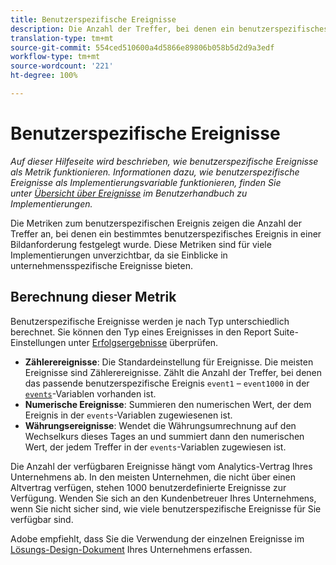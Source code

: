 ```yaml
---
title: Benutzerspezifische Ereignisse
description: Die Anzahl der Treffer, bei denen ein benutzerspezifisches Ereignis vorhanden ist.
translation-type: tm+mt
source-git-commit: 554ced510600a4d5866e89806b058b5d2d9a3edf
workflow-type: tm+mt
source-wordcount: '221'
ht-degree: 100%

---
```



# Benutzerspezifische Ereignisse

*Auf dieser Hilfeseite wird beschrieben, wie benutzerspezifische Ereignisse als Metrik funktionieren. Informationen dazu, wie benutzerspezifische Ereignisse als Implementierungsvariable funktionieren, finden Sie unter [Übersicht über Ereignisse](/help/implement/vars/page-vars/events/events-overview.md) im Benutzerhandbuch zu Implementierungen.*

Die Metriken zum benutzerspezifischen Ereignis zeigen die Anzahl der Treffer an, bei denen ein bestimmtes benutzerspezifisches Ereignis in einer Bildanforderung festgelegt wurde. Diese Metriken sind für viele Implementierungen unverzichtbar, da sie Einblicke in unternehmensspezifische Ereignisse bieten.

## Berechnung dieser Metrik

Benutzerspezifische Ereignisse werden je nach Typ unterschiedlich berechnet. Sie können den Typ eines Ereignisses in den Report Suite-Einstellungen unter [Erfolgsergebnisse](../../admin/admin/c-success-events/success-event.md) überprüfen.

* **Zählerereignisse**: Die Standardeinstellung für Ereignisse. Die meisten Ereignisse sind Zählerereignisse. Zählt die Anzahl der Treffer, bei denen das passende benutzerspezifische Ereignis `event1` – `event1000` in der [`events`](/help/implement/vars/page-vars/events/events-overview.md)-Variablen vorhanden ist.
* **Numerische Ereignisse**: Summieren den numerischen Wert, der dem Ereignis in der `events`-Variablen zugewiesenen ist.
* **Währungsereignisse**: Wendet die Währungsumrechnung auf den Wechselkurs dieses Tages an und summiert dann den numerischen Wert, der jedem Treffer in der `events`-Variablen zugewiesen ist.

Die Anzahl der verfügbaren Ereignisse hängt vom Analytics-Vertrag Ihres Unternehmens ab. In den meisten Unternehmen, die nicht über einen Altvertrag verfügen, stehen 1000 benutzerdefinierte Ereignisse zur Verfügung. Wenden Sie sich an den Kundenbetreuer Ihres Unternehmens, wenn Sie nicht sicher sind, wie viele benutzerspezifische Ereignisse für Sie verfügbar sind.

Adobe empfiehlt, dass Sie die Verwendung der einzelnen Ereignisse im [Lösungs-Design-Dokument](/help/implement/prepare/solution-design.md) Ihres Unternehmens erfassen.
